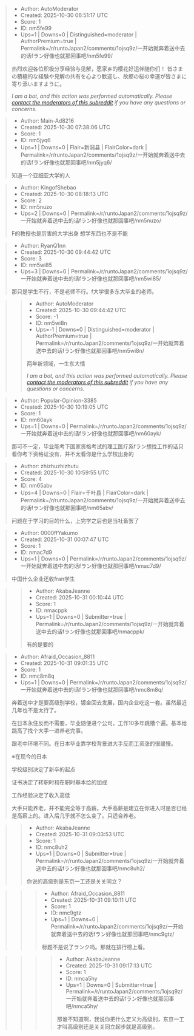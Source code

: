 > - Author: AutoModerator
> - Created: 2025-10-30 06:51:17 UTC
> - Score: 1
> - ID: nm5fe99
> - Ups=1 | Downs=0 | Distinguished=moderator | AuthorPremium=true | Permalink=/r/runtoJapan2/comments/1ojsq9z/一开始就奔着送中去的话fラン好像也就那回事吧/nm5fe99/
>
> 热烈欢迎各位积极分享经验与见解，愿家乡的樱花好运伴随你们！
> 皆さまの積極的な経験や見解の共有を心より歓迎し、故郷の桜の幸運が皆さまに寄り添いますように。
> 
> *I am a bot, and this action was performed automatically. Please [contact the moderators of this subreddit](/message/compose/?to=/r/runtoJapan2) if you have any questions or concerns.*

> - Author: Main-Ad8216
> - Created: 2025-10-30 07:38:06 UTC
> - Score: 1
> - ID: nm5jyq6
> - Ups=1 | Downs=0 | Flair=新潟县 | FlairColor=dark | Permalink=/r/runtoJapan2/comments/1ojsq9z/一开始就奔着送中去的话fラン好像也就那回事吧/nm5jyq6/
>
> 知道一个亚细亚大学的人

> - Author: KingofShebao
> - Created: 2025-10-30 08:18:13 UTC
> - Score: 2
> - ID: nm5nuzo
> - Ups=2 | Downs=0 | Permalink=/r/runtoJapan2/comments/1ojsq9z/一开始就奔着送中去的话fラン好像也就那回事吧/nm5nuzo/
>
> F的教授也是厉害的大学出身 想学东西也不是不能

> - Author: RyanQ1nn
> - Created: 2025-10-30 09:44:42 UTC
> - Score: 3
> - ID: nm5wi85
> - Ups=3 | Downs=0 | Permalink=/r/runtoJapan2/comments/1ojsq9z/一开始就奔着送中去的话fラン好像也就那回事吧/nm5wi85/
>
> 那只是学生不行，不是老师不行。f大学很多东大毕业的老师。

>> - Author: AutoModerator
>> - Created: 2025-10-30 09:44:42 UTC
>> - Score: -1
>> - ID: nm5wi8n
>> - Ups=-1 | Downs=0 | Distinguished=moderator | AuthorPremium=true | Permalink=/r/runtoJapan2/comments/1ojsq9z/一开始就奔着送中去的话fラン好像也就那回事吧/nm5wi8n/
>>
>> 两年新领域，一生东大情
>> 
>> 
>> *I am a bot, and this action was performed automatically. Please [contact the moderators of this subreddit](/message/compose/?to=/r/runtoJapan2) if you have any questions or concerns.*

> - Author: Popular-Opinion-3385
> - Created: 2025-10-30 10:19:05 UTC
> - Score: 1
> - ID: nm60ayk
> - Ups=1 | Downs=0 | Permalink=/r/runtoJapan2/comments/1ojsq9z/一开始就奔着送中去的话fラン好像也就那回事吧/nm60ayk/
>
> 那可不一定，毕业能考下国家资格考试的理工医疗系fラン想找工作的话只看你考下资格证没有，并不太看你是什么学校出身的

> - Author: zhizhuzhizhutu
> - Created: 2025-10-30 10:59:55 UTC
> - Score: 4
> - ID: nm65abv
> - Ups=4 | Downs=0 | Flair=千叶县 | FlairColor=dark | Permalink=/r/runtoJapan2/comments/1ojsq9z/一开始就奔着送中去的话fラン好像也就那回事吧/nm65abv/
>
> 问题在于学习的目的什么，上完学之后也是当社畜罢了

> - Author: 0000ffYakumo
> - Created: 2025-10-31 00:07:47 UTC
> - Score: 1
> - ID: nmac7d9
> - Ups=1 | Downs=0 | Permalink=/r/runtoJapan2/comments/1ojsq9z/一开始就奔着送中去的话fラン好像也就那回事吧/nmac7d9/
>
> 中国什么企业还收fran学生

>> - Author: AkabaJeanne
>> - Created: 2025-10-31 00:10:44 UTC
>> - Score: 1
>> - ID: nmacppk
>> - Ups=1 | Downs=0 | Submitter=true | Permalink=/r/runtoJapan2/comments/1ojsq9z/一开始就奔着送中去的话fラン好像也就那回事吧/nmacppk/
>>
>> 有的是要的

> - Author: Afraid_Occasion_8811
> - Created: 2025-10-31 09:01:35 UTC
> - Score: 1
> - ID: nmc8m8q
> - Ups=1 | Downs=0 | Permalink=/r/runtoJapan2/comments/1ojsq9z/一开始就奔着送中去的话fラン好像也就那回事吧/nmc8m8q/
>
> 奔着送中才是要高级别学校，镀金回去发展，国内企业吃这一套。虽然最近几年也不是太行了。
> 
> 在日本永住反而不需要，毕业随便进个公司，工作10多年跳槽个遍。基本给跳高了找个大手一进养老完事。
> 
> 跟老中环境不同。在日本毕业靠学校背景进大手反而工资涨的很缓慢。
> 
> ※在现今的日本
> 
> 学校级别决定了新卒的起点
> 
> 证书决定了转职时和在职时基本给的加成
> 
> 工作经验决定了收入高低
> 
> 大手只能养老，并不能完全等于高薪。大手高薪是建立在你进入时是否已经是高薪上的。进入后几乎就不怎么变了。只适合养老。

>> - Author: AkabaJeanne
>> - Created: 2025-10-31 09:03:53 UTC
>> - Score: 1
>> - ID: nmc8uh2
>> - Ups=1 | Downs=0 | Submitter=true | Permalink=/r/runtoJapan2/comments/1ojsq9z/一开始就奔着送中去的话fラン好像也就那回事吧/nmc8uh2/
>>
>> 你说的高级别是东京一工还是关关同立？

>>> - Author: Afraid_Occasion_8811
>>> - Created: 2025-10-31 09:10:11 UTC
>>> - Score: 1
>>> - ID: nmc9gtz
>>> - Ups=1 | Downs=0 | Permalink=/r/runtoJapan2/comments/1ojsq9z/一开始就奔着送中去的话fラン好像也就那回事吧/nmc9gtz/
>>>
>>> 标题不是说了ランク吗。那就在排行榜上看。

>>>> - Author: AkabaJeanne
>>>> - Created: 2025-10-31 09:17:13 UTC
>>>> - Score: 1
>>>> - ID: nmca5hy
>>>> - Ups=1 | Downs=0 | Submitter=true | Permalink=/r/runtoJapan2/comments/1ojsq9z/一开始就奔着送中去的话fラン好像也就那回事吧/nmca5hy/
>>>>
>>>> 那谁不知道啊，我说你把什么定义为高级别，东京一工才叫高级别还是关关同立起步就是高级别。
